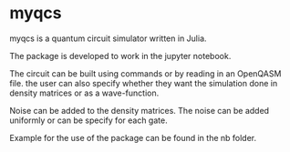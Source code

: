 # myqcs

myqcs is a quantum circuit simulator written in Julia.

The package is developed to work in the jupyter notebook. 

The circuit can be built using commands or by reading in an OpenQASM file. the user can also specify whether they want the simulation done in density matrices or as a wave-function. 

Noise can be added to the density matrices. The noise can be added uniformly or can be specify for each gate.

Example for the use of the package can be found in the nb folder.
